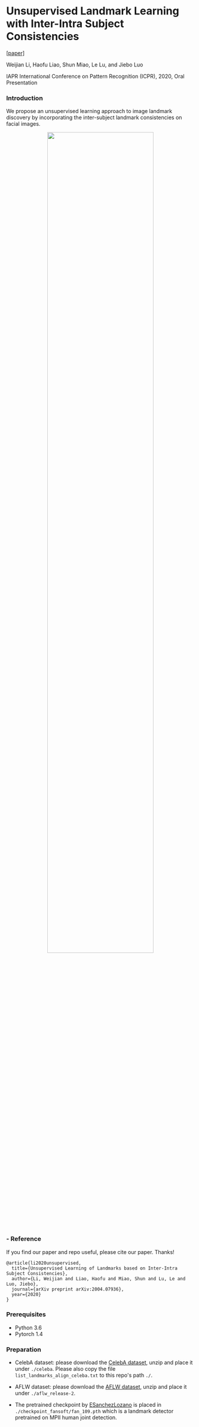 # Unsupervised Landmark Learning with Inter-Intra Subject Consistencies
[[paper]](https://arxiv.org/pdf/2004.07936.pdf)

Weijian Li, Haofu Liao, Shun Miao, Le Lu, and Jiebo Luo

IAPR International Conference on Pattern Recognition (ICPR), 2020, Oral Presentation

### Introduction
We propose an unsupervised learning approach to image landmark discovery by incorporating the inter-subject landmark consistencies on facial images.
<!-- ![alt text](http://cs.rochester.edu/u/wli69/images/projects/ICPR-20.png
"Framework") -->
<p align="center">
  <img src="http://cs.rochester.edu/u/wli69/images/projects/ICPR-20.png" width="75%"/>
</p>

### - Reference 
If you find our paper and repo useful, please cite our paper. Thanks!
``` 
@article{li2020unsupervised,
  title={Unsupervised Learning of Landmarks based on Inter-Intra Subject Consistencies},
  author={Li, Weijian and Liao, Haofu and Miao, Shun and Lu, Le and Luo, Jiebo},
  journal={arXiv preprint arXiv:2004.07936},
  year={2020}
}
```

### Prerequisites

* Python 3.6
* Pytorch 1.4

### Preparation

* CelebA dataset: please download the [CelebA dataset](http://www.robots.ox.ac.uk/~vgg/research/unsupervised_landmarks/resources/celeba.zip), unzip and place it under ``./celeba``. Please also copy the file ``list_landmarks_align_celeba.txt`` to this repo's path ``./``.

* AFLW dataset: please download the [AFLW dataset](http://www.robots.ox.ac.uk/~vgg/research/unsupervised_landmarks/resources/aflw_release-2.zip), unzip and place it under ``./aflw_release-2``.

* The pretrained checkpoint by [ESanchezLozano](https://github.com/ESanchezLozano) is placed in ``./checkpoint_fansoft/fan_109.pth`` which is a landmark detector pretrained on MPII human joint detection.









